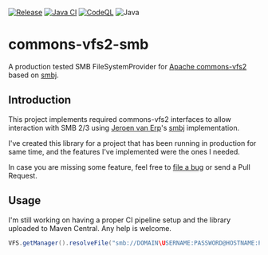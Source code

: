 [![Release](https://jitpack.io/v/umjammer/commons-vfs2-smb.svg)](https://jitpack.io/#umjammer/commons-vfs2-smb)
[![Java CI](https://github.com/umjammer/commons-vfs2-smb/actions/workflows/maven.yml/badge.svg)](https://github.com/umjammer/commons-vfs2-smb/actions/workflows/maven.yml)
[![CodeQL](https://github.com/umjammer/commons-vfs2-smb/actions/workflows/codeql-analysis.yml/badge.svg)](https://github.com/umjammer/commons-vfs2-smb/actions/workflows/codeql-analysis.yml)
![Java](https://img.shields.io/badge/Java-8-b07219)

# commons-vfs2-smb

A production tested SMB FileSystemProvider for [Apache commons-vfs2](https://commons.apache.org/proper/commons-vfs/) based on [smbj](https://github.com/hierynomus/smbj).

Introduction
------------

This project implements required commons-vfs2 interfaces to allow interaction with SMB 2/3 using [Jeroen van Erp](https://github.com/hierynomus)'s [smbj](https://github.com/hierynomus/smbj) implementation.

I've created this library for a project that has been running in production for same time, and the features I've implemented were the ones I needed.

In case you are missing some feature, feel free to [file a bug](https://github.com/mikhasd/commons-vfs2-smb/issues/new) or send a Pull Request.


Usage
-----

I'm still working on having a proper CI pipeline setup and the library uploaded to Maven Central. Any help is welcome.

```java
VFS.getManager().resolveFile("smb://DOMAIN\USERNAME:PASSWORD@HOSTNAME:PORT/SHARENAME/PATH");
```

